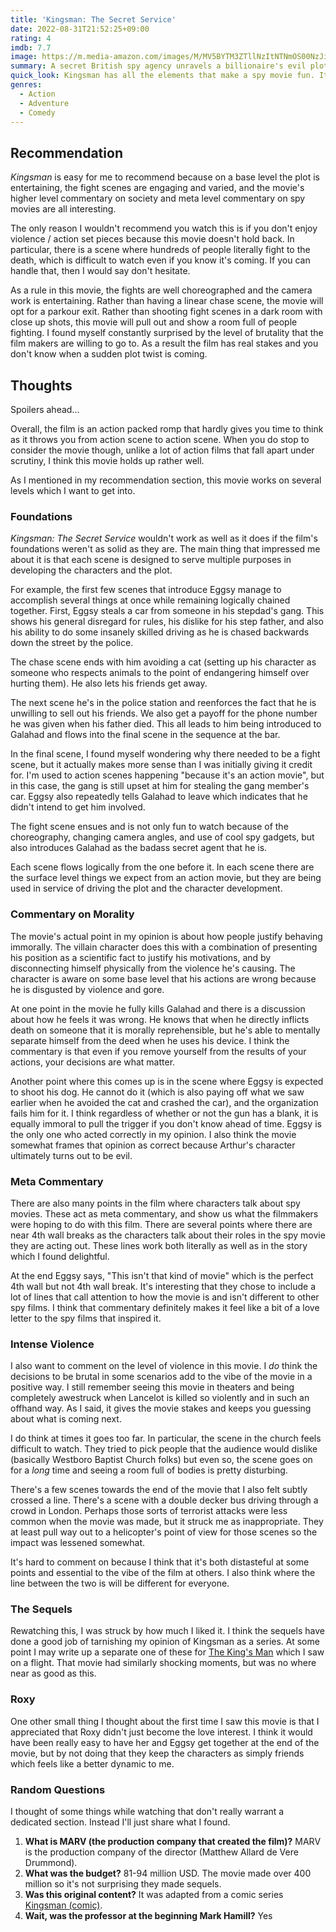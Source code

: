 ```yaml
---
title: 'Kingsman: The Secret Service'
date: 2022-08-31T21:52:25+09:00
rating: 4
imdb: 7.7
image: https://m.media-amazon.com/images/M/MV5BYTM3ZTllNzItNTNmOS00NzJiLTg1MWMtMjMxNDc0NmJhODU5XkEyXkFqcGdeQXVyODE5NzE3OTE@._V1_SX800.jpg
summary: A secret British spy agency unravels a billionaire's evil plot
quick_look: Kingsman has all the elements that make a spy movie fun. It has wall to wall action, futuristic gadgets, secret organizations, and evil plots to destroy the world. More importantly, it has a well written script and interesting cinematography to prop it up. If you can stomach the gratuitous violence, then I highly recommend you add this to your watchlist!
genres:
  - Action
  - Adventure
  - Comedy
---
```


## Recommendation

_Kingsman_ is easy for me to recommend because on a base level the plot is entertaining, the fight scenes are engaging and varied, and the movie's higher level commentary on society and meta level commentary on spy movies are all interesting.

The only reason I wouldn't recommend you watch this is if you don't enjoy violence / action set pieces because this movie doesn't hold back. In particular, there is a scene where hundreds of people literally fight to the death, which is difficult to watch even if you know it's coming. If you can handle that, then I would say don't hesitate.

As a rule in this movie, the fights are well choreographed and the camera work is entertaining. Rather than having a linear chase scene, the movie will opt for a parkour exit. Rather than shooting fight scenes in a dark room with close up shots, this movie will pull out and show a room full of people fighting. I found myself constantly surprised by the level of brutality that the film makers are willing to go to. As a result the film has real stakes and you don't know when a sudden plot twist is coming.

## Thoughts

Spoilers ahead...

Overall, the film is an action packed romp that hardly gives you time to think as it throws you from action scene to action scene. When you do stop to consider the movie though, unlike a lot of action films that fall apart under scrutiny, I think this movie holds up rather well.

As I mentioned in my recommendation section, this movie works on several levels which I want to get into.

### Foundations

_Kingsman: The Secret Service_ wouldn't work as well as it does if the film's foundations weren't as solid as they are. The main thing that impressed me about it is that each scene is designed to serve multiple purposes in developing the characters and the plot.

For example, the first few scenes that introduce Eggsy manage to accomplish several things at once while remaining logically chained together. First, Eggsy steals a car from someone in his stepdad's gang. This shows his general disregard for rules, his dislike for his step father, and also his ability to do some insanely skilled driving as he is chased backwards down the street by the police.

The chase scene ends with him avoiding a cat (setting up his character as someone who respects animals to the point of endangering himself over hurting them). He also lets his friends get away.

The next scene he's in the police station and reenforces the fact that he is unwilling to sell out his friends. We also get a payoff for the phone number he was given when his father died. This all leads to him being introduced to Galahad and flows into the final scene in the sequence at the bar.

In the final scene, I found myself wondering why there needed to be a fight scene, but it actually makes more sense than I was initially giving it credit for. I'm used to action scenes happening "because it's an action movie", but in this case, the gang is still upset at him for stealing the gang member's car. Eggsy also repeatedly tells Galahad to leave which indicates that he didn't intend to get him involved.

The fight scene ensues and is not only fun to watch because of the choreography, changing camera angles, and use of cool spy gadgets, but also introduces Galahad as the badass secret agent that he is.

Each scene flows logically from the one before it. In each scene there are the surface level things we expect from an action movie, but they are being used in service of driving the plot and the character development.

### Commentary on Morality

The movie's actual point in my opinion is about how people justify behaving immorally. The villain character does this with a combination of presenting his position as a scientific fact to justify his motivations, and by disconnecting himself physically from the violence he's causing. The character is aware on some base level that his actions are wrong because he is disgusted by violence and gore.

At one point in the movie he fully kills Galahad and there is a discussion about how he feels it was wrong. He knows that when he directly inflicts death on someone that it is morally reprehensible, but he's able to mentally separate himself from the deed when he uses his device. I think the commentary is that even if you remove yourself from the results of your actions, your decisions are what matter.

Another point where this comes up is in the scene where Eggsy is expected to shoot his dog. He cannot do it (which is also paying off what we saw earlier when he avoided the cat and crashed the car), and the organization fails him for it. I think regardless of whether or not the gun has a blank, it is equally immoral to pull the trigger if you don't know ahead of time. Eggsy is the only one who acted correctly in my opinion. I also think the movie somewhat frames that opinion as correct because Arthur's character ultimately turns out to be evil.

### Meta Commentary

There are also many points in the film where characters talk about spy movies. These act as meta commentary, and show us what the filmmakers were hoping to do with this film. There are several points where there are near 4th wall breaks as the characters talk about their roles in the spy movie they are acting out. These lines work both literally as well as in the story which I found delightful.

At the end Eggsy says, "This isn't that kind of movie" which is the perfect 4th wall but not 4th wall break. It's interesting that they chose to include a lot of lines that call attention to how the movie is and isn't different to other spy films. I think that commentary definitely makes it feel like a bit of a love letter to the spy films that inspired it.

### Intense Violence

I also want to comment on the level of violence in this movie. I _do_ think the decisions to be brutal in some scenarios add to the vibe of the movie in a positive way. I still remember seeing this movie in theaters and being completely awestruck when Lancelot is killed so violently and in such an offhand way. As I said, it gives the movie stakes and keeps you guessing about what is coming next.

I do think at times it goes too far. In particular, the scene in the church feels difficult to watch. They tried to pick people that the audience would dislike (basically Westboro Baptist Church folks) but even so, the scene goes on for a _long_ time and seeing a room full of bodies is pretty disturbing.

There's a few scenes towards the end of the movie that I also felt subtly crossed a line. There's a scene with a double decker bus driving through a crowd in London. Perhaps those sorts of terrorist attacks were less common when the movie was made, but it struck me as inappropriate. They at least pull way out to a helicopter's point of view for those scenes so the impact was lessened somewhat.

It's hard to comment on because I think that it's both distasteful at some points and essential to the vibe of the film at others. I also think where the line between the two is will be different for everyone.

### The Sequels

Rewatching this, I was struck by how much I liked it. I think the sequels have done a good job of tarnishing my opinion of Kingsman as a series. At some point I may write up a separate one of these for [The King's Man](https://www.imdb.com/title/tt6856242/) which I saw on a flight. That movie had similarly shocking moments, but was no where near as good as this.

### Roxy

One other small thing I thought about the first time I saw this movie is that I appreciated that Roxy didn't just become the love interest. I think it would have been really easy to have her and Eggsy get together at the end of the movie, but by not doing that they keep the characters as simply friends which feels like a better dynamic to me.

### Random Questions

I thought of some things while watching that don't really warrant a dedicated section. Instead I'll just share what I found.

1. **What is MARV (the production company that created the film)?**
MARV is the production company of the director (Matthew Allard de Vere Drummond).
2. **What was the budget?**
81-94 million USD. The movie made over 400 million so it's not surprising they made sequels.
3. **Was this original content?** It was adapted from a comic series [Kingsman (comic)](https://en.wikipedia.org/wiki/Kingsman_(comic_series)).
4. **Wait, was the professor at the beginning Mark Hamill?** Yes
